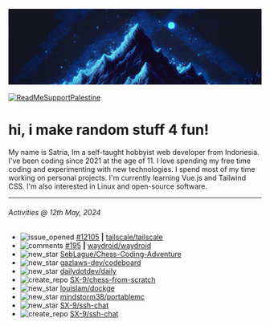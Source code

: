 ![](banner.png)

[![ReadMeSupportPalestine](https://github.com/Safouene1/support-palestine-banner/blob/master/banner-support.svg)](https://github.com/Safouene1/support-palestine-banner)

# hi, i make random stuff 4 fun!

My name is Satria, Im a self-taught hobbyist web developer from Indonesia. I've been coding since 2021 at the age of 11. I love spending my free time coding and experimenting with new technologies. I spend most of my time working on personal projects. I'm currently learning Vue.js and Tailwind CSS. I'm also interested in Linux and open-source software.

---

<!--RECENT_ACTIVITY:last_update-->
###### Activities @ 12th May, 2024
<!--RECENT_ACTIVITY:last_update_end-->

<!--RECENT_ACTIVITY:start-->
- ![issue_opened](https://cdn.jsdelivr.net/gh/Readme-Workflows/Readme-Icons@main/icons/octicons/IssueOpened.svg) [#12105](https://github.com/tailscale/tailscale/issues/12105) **|** [tailscale/tailscale](https://github.com/tailscale/tailscale)<br>
- ![comments](https://cdn.jsdelivr.net/gh/Readme-Workflows/Readme-Icons@main/icons/octicons/Comment.svg) [#195](https://github.com/waydroid/waydroid/issues/195#issuecomment-2105947488) **|** [waydroid/waydroid](https://github.com/waydroid/waydroid)<br>
- ![new_star](https://cdn.jsdelivr.net/gh/Readme-Workflows/Readme-Icons@main/icons/octicons/StarredRepositoryYellow.svg) [SebLague/Chess-Coding-Adventure](https://github.com/SebLague/Chess-Coding-Adventure)<br>
- ![new_star](https://cdn.jsdelivr.net/gh/Readme-Workflows/Readme-Icons@main/icons/octicons/StarredRepositoryYellow.svg) [gazlaws-dev/codeboard](https://github.com/gazlaws-dev/codeboard)<br>
- ![new_star](https://cdn.jsdelivr.net/gh/Readme-Workflows/Readme-Icons@main/icons/octicons/StarredRepositoryYellow.svg) [dailydotdev/daily](https://github.com/dailydotdev/daily)<br>
- ![create_repo](https://cdn.jsdelivr.net/gh/Readme-Workflows/Readme-Icons@main/icons/octicons/Repository.svg) [SX-9/chess-from-scratch](https://github.com/SX-9/chess-from-scratch)<br>
- ![new_star](https://cdn.jsdelivr.net/gh/Readme-Workflows/Readme-Icons@main/icons/octicons/StarredRepositoryYellow.svg) [louislam/dockge](https://github.com/louislam/dockge)<br>
- ![new_star](https://cdn.jsdelivr.net/gh/Readme-Workflows/Readme-Icons@main/icons/octicons/StarredRepositoryYellow.svg) [mindstorm38/portablemc](https://github.com/mindstorm38/portablemc)<br>
- ![new_star](https://cdn.jsdelivr.net/gh/Readme-Workflows/Readme-Icons@main/icons/octicons/StarredRepositoryYellow.svg) [SX-9/ssh-chat](https://github.com/SX-9/ssh-chat)<br>
- ![create_repo](https://cdn.jsdelivr.net/gh/Readme-Workflows/Readme-Icons@main/icons/octicons/Repository.svg) [SX-9/ssh-chat](https://github.com/SX-9/ssh-chat)<br>
<!--RECENT_ACTIVITY:end-->
